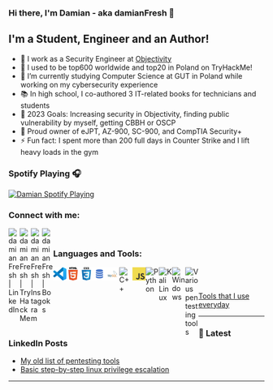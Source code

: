 ### Hi there, I'm Damian - aka damianFresh 👋

## I'm a Student, Engineer and an Author!

- 👮 I work as a Security Engineer at [Objectivity]
- 🔭 I used to be top600 worldwide and top20 in Poland on TryHackMe!
- 🌱 I’m currently studying Computer Science at GUT in Poland while working on my cybersecurity experience
- 📚 In high school, I co-authored 3 IT-related books for technicians and students
- 🥅 2023 Goals: Increasing security in Objectivity, finding public vulnerability by myself, getting CBBH or OSCP
- 🎃 Proud owner of eJPT, AZ-900, SC-900, and CompTIA Security+ 
- ⚡ Fun fact: I spent more than 200 full days in Counter Strike and I lift heavy loads in the gym

### Spotify Playing 🎧

[<img src="https://img.icons8.com/doodle/48/000000/spotify.png" alt="Damian Spotify Playing" width="50px" />](https://open.spotify.com/user/xilqenuo79sn2x2v99jgtiu9y)

### Connect with me:

[<img align="left" alt="damianFresh | LinkedIn" width="22px" src="https://img.icons8.com/office/16/000000/linkedin.png" />][linkedin]
[<img align="left" alt="damianFresh | TryHackMe" width="22px" src="https://tryhackme.com/img/favicon.png" />][tryhackme]
[<img align="left" alt="damianFresh | Instagram" width="22px" src="https://img.icons8.com/fluency/16/000000/instagram-new.png" />][instagram]
[<img align="left" alt="damianFresh | Books" width="22px" src="https://img.icons8.com/color/48/000000/books.png" />][books]

<br />

### Languages and Tools:

[<img align="left" alt="Visual Studio Code" width="26px" src="https://raw.githubusercontent.com/github/explore/80688e429a7d4ef2fca1e82350fe8e3517d3494d/topics/visual-studio-code/visual-studio-code.png" />][cpp]
[<img align="left" alt="HTML5" width="26px" src="https://raw.githubusercontent.com/github/explore/80688e429a7d4ef2fca1e82350fe8e3517d3494d/topics/html/html.png" />][tools]
[<img align="left" alt="CSS3" width="26px" src="https://raw.githubusercontent.com/github/explore/80688e429a7d4ef2fca1e82350fe8e3517d3494d/topics/css/css.png" />][tools]
[<img align="left" alt="SQL" width="26px" src="https://raw.githubusercontent.com/github/explore/80688e429a7d4ef2fca1e82350fe8e3517d3494d/topics/sql/sql.png" />][tools]
[<img align="left" alt="MySQL" width="26px" src="https://raw.githubusercontent.com/github/explore/80688e429a7d4ef2fca1e82350fe8e3517d3494d/topics/mysql/mysql.png" />][tools]
[<img align="left" alt="C++" width="26px" src="https://img.icons8.com/color/48/000000/c-plus-plus-logo.png" />][cpp]
[<img align="left" alt="JavaScript" width="26px" src="https://raw.githubusercontent.com/github/explore/80688e429a7d4ef2fca1e82350fe8e3517d3494d/topics/javascript/javascript.png" />][tools]
[<img align="left" alt="Python" width="26px" src="https://img.icons8.com/color/48/000000/python--v1.png" />][python]
[<img align="left" alt="Kali Linux" width="26px" src="https://img.icons8.com/color/48/000000/kali-linux.png" />][kali]
[<img align="left" alt="Windows" width="26px" src="https://img.icons8.com/office/16/000000/windows-10.png" />][tools]
[<img align="left" alt="Various pentesting tools" width="26px" src="https://img.icons8.com/color-glass/48/000000/hacker.png" />][tools]



<br />
<br />

[Tools that I use everyday](https://1drv.ms/w/s!An-JuvAzsBiS9gdufE7xucbRNhIf?e=7I5v16)

---

### 📕 Latest LinkedIn Posts

<!-- BLOG-POST-LIST:START -->
- [My old list of pentesting tools](https://www.linkedin.com/feed/update/urn%3Ali%3Aactivity%3A6822939909016363008/)
- [Basic step-by-step linux privilege escalation](https://www.linkedin.com/feed/update/urn%3Ali%3Aactivity%3A6821809153791578113/)
<!-- BLOG-POST-LIST:END -->

---

[instagram]: https://www.instagram.com/strojekdamian/
[linkedin]: https://www.linkedin.com/in/damianstrojek/
[books]: https://itstart.pl/presta/szukaj?controller=search&s=Damian+Strojek
[tryhackme]: https://tryhackme.com/p/damianStr
[tools]: https://strojek-damian.notion.site/Cybersec-f1d1656517874f54a886af71f76beab8
[cpp]: https://github.com/damianStrojek/Computer-Science-Algorithms
[python]: https://github.com/damianStrojek/Python-GameOfLife
[kali]: https://www.kali.org/
[Objectivity]: https://www.objectivity.co.uk/
